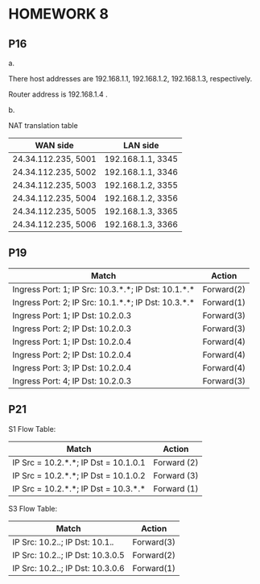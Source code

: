 # HOMEWORK 8

## P16  

a.   

There host addresses are 192.168.1.1, 192.168.1.2, 192.168.1.3, respectively.  

Router address is 192.168.1.4 .  

b.  

NAT translation table

|      WAN side       |     LAN side      |
| ------------------- | ----------------- |
| 24.34.112.235, 5001 | 192.168.1.1, 3345 |
| 24.34.112.235, 5002 | 192.168.1.1, 3346 |
| 24.34.112.235, 5003 | 192.168.1.2, 3355 |
| 24.34.112.235, 5004 | 192.168.1.2, 3356 |
| 24.34.112.235, 5005 | 192.168.1.3, 3365 |
| 24.34.112.235, 5006 | 192.168.1.3, 3366 |

## P19

|                          Match                            |   Action   |
| --------------------------------------------------------- | ---------- |
| Ingress Port: 1;  IP Src: 10.3.\*.\*;  IP Dst: 10.1.\*.\* | Forward(2) |
| Ingress Port: 2;  IP Src: 10.1.\*.\*;  IP Dst: 10.3.\*.\* | Forward(1) |
| Ingress Port: 1;  IP Dst: 10.2.0.3                        | Forward(3) |
| Ingress Port: 2;  IP Dst: 10.2.0.3                        | Forward(3) |
| Ingress Port: 1;  IP Dst: 10.2.0.4                        | Forward(4) |
| Ingress Port: 2;  IP Dst: 10.2.0.4                        | Forward(4) |
| Ingress Port: 3;  IP Dst: 10.2.0.4                        | Forward(4) |
| Ingress Port: 4;  IP Dst: 10.2.0.3                        | Forward(3) |

## P21

S1 Flow Table:  

|                    Match                 |    Action   |
| ---------------------------------------- | ----------- |
| IP Src = 10.2.\*.\*; IP Dst = 10.1.0.1   | Forward (2) |
| IP Src = 10.2.\*.\*; IP Dst = 10.1.0.2   | Forward (3) |
| IP Src = 10.2.\*.\*; IP Dst = 10.3.\*.\* | Forward (1) |

S3 Flow Table:  

|                Match               |   Action   |
| ---------------------------------- | ---------- |
| IP Src: 10.2.*.*; IP Dst: 10.1.*.* | Forward(3) |
| IP Src: 10.2.*.*; IP Dst: 10.3.0.5 | Forward(2) |
| IP Src: 10.2.*.*; IP Dst: 10.3.0.6 | Forward(1) |
